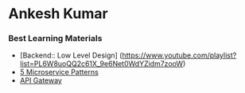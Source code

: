 # Ankesh Kumar

### Best Learning Materials

- [Backend:: Low Level Design] (https://www.youtube.com/playlist?list=PL6W8uoQQ2c61X_9e6Net0WdYZidm7zooW)
- [5 Microservice Patterns](https://youtu.be/tiHKefWOyrY?si=ihqBT5-gQybGhqSE)
- [API Gateway](https://youtu.be/dkgxvnk8cWw?si=Y5UHBmrzZFOdbFzP)
